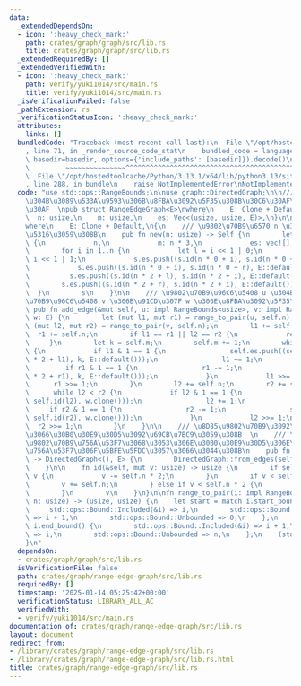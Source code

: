 ```yaml
---
data:
  _extendedDependsOn:
  - icon: ':heavy_check_mark:'
    path: crates/graph/graph/src/lib.rs
    title: crates/graph/graph/src/lib.rs
  _extendedRequiredBy: []
  _extendedVerifiedWith:
  - icon: ':heavy_check_mark:'
    path: verify/yuki1014/src/main.rs
    title: verify/yuki1014/src/main.rs
  _isVerificationFailed: false
  _pathExtension: rs
  _verificationStatusIcon: ':heavy_check_mark:'
  attributes:
    links: []
  bundledCode: "Traceback (most recent call last):\n  File \"/opt/hostedtoolcache/Python/3.13.1/x64/lib/python3.13/site-packages/onlinejudge_verify/documentation/build.py\"\
    , line 71, in _render_source_code_stat\n    bundled_code = language.bundle(stat.path,\
    \ basedir=basedir, options={'include_paths': [basedir]}).decode()\n          \
    \         ~~~~~~~~~~~~~~~^^^^^^^^^^^^^^^^^^^^^^^^^^^^^^^^^^^^^^^^^^^^^^^^^^^^^^^^^^^^^^^^^^\n\
    \  File \"/opt/hostedtoolcache/Python/3.13.1/x64/lib/python3.13/site-packages/onlinejudge_verify/languages/rust.py\"\
    , line 288, in bundle\n    raise NotImplementedError\nNotImplementedError\n"
  code: "use std::ops::RangeBounds;\n\nuse graph::DirectedGraph;\n\n/// \u533A\u9593\
    \u304B\u3089\u533A\u9593\u306B\u8FBA\u3092\u5F35\u308B\u30C6\u30AF\u30CB\u30C3\
    \u30AF  \npub struct RangeEdgeGraph<E>\nwhere\n    E: Clone + Default,\n{\n  \
    \  n: usize,\n    m: usize,\n    es: Vec<(usize, usize, E)>,\n}\n\nimpl<E> RangeEdgeGraph<E>\n\
    where\n    E: Clone + Default,\n{\n    /// \u9802\u70B9\u6570 n \u3067\u521D\u671F\
    \u5316\u3059\u308B\n    pub fn new(n: usize) -> Self {\n        let mut s = Self\
    \ {\n            n,\n            m: n * 3,\n            es: vec![],\n        };\n\
    \        for i in 1..n {\n            let l = i << 1 | 0;\n            let r =\
    \ i << 1 | 1;\n            s.es.push((s.id(n * 0 + i), s.id(n * 0 + l), E::default()));\n\
    \            s.es.push((s.id(n * 0 + i), s.id(n * 0 + r), E::default()));\n  \
    \          s.es.push((s.id(n * 2 + l), s.id(n * 2 + i), E::default()));\n    \
    \        s.es.push((s.id(n * 2 + r), s.id(n * 2 + i), E::default()));\n      \
    \  }\n        s\n    }\n\n    /// \u9802\u70B9\u96C6\u5408 u \u304B\u3089\u9802\
    \u70B9\u96C6\u5408 v \u306B\u91CD\u307F w \u306E\u8FBA\u3092\u5F35\u308B\n   \
    \ pub fn add_edge(&mut self, u: impl RangeBounds<usize>, v: impl RangeBounds<usize>,\
    \ w: E) {\n        let (mut l1, mut r1) = range_to_pair(u, self.n);\n        let\
    \ (mut l2, mut r2) = range_to_pair(v, self.n);\n        l1 += self.n;\n      \
    \  r1 += self.n;\n        if l1 == r1 || l2 == r2 {\n            return;\n   \
    \     }\n        let k = self.m;\n        self.m += 1;\n        while l1 < r1\
    \ {\n            if l1 & 1 == 1 {\n                self.es.push((self.id(self.n\
    \ * 2 + l1), k, E::default()));\n                l1 += 1;\n            }\n   \
    \         if r1 & 1 == 1 {\n                r1 -= 1;\n                self.es.push((self.id(self.n\
    \ * 2 + r1), k, E::default()));\n            }\n            l1 >>= 1;\n      \
    \      r1 >>= 1;\n        }\n        l2 += self.n;\n        r2 += self.n;\n  \
    \      while l2 < r2 {\n            if l2 & 1 == 1 {\n                self.es.push((k,\
    \ self.id(l2), w.clone()));\n                l2 += 1;\n            }\n       \
    \     if r2 & 1 == 1 {\n                r2 -= 1;\n                self.es.push((k,\
    \ self.id(r2), w.clone()));\n            }\n            l2 >>= 1;\n          \
    \  r2 >>= 1;\n        }\n    }\n\n    /// \u8D85\u9802\u70B9\u3092\u7528\u3044\
    \u3066\u30B0\u30E9\u30D5\u3092\u69CB\u7BC9\u3059\u308B  \n    /// \u5143\u306E\
    \u9802\u70B9\u756A\u53F7\u3068\u3053\u306E\u30B0\u30E9\u30D5\u306E\u9802\u70B9\
    \u756A\u53F7\u306F\u5BFE\u5FDC\u3057\u3066\u3044\u308B\n    pub fn build(&self)\
    \ -> DirectedGraph<(), E> {\n        DirectedGraph::from_edges(self.m, &self.es)\n\
    \    }\n\n    fn id(&self, mut v: usize) -> usize {\n        if self.n * 3 <=\
    \ v {\n            v -= self.n * 2;\n        }\n        if v < self.n {\n    \
    \        v += self.n;\n        } else if v < self.n * 2 {\n            v -= self.n;\n\
    \        }\n        v\n    }\n}\n\nfn range_to_pair(i: impl RangeBounds<usize>,\
    \ n: usize) -> (usize, usize) {\n    let start = match i.start_bound() {\n   \
    \     std::ops::Bound::Included(&i) => i,\n        std::ops::Bound::Excluded(&i)\
    \ => i + 1,\n        std::ops::Bound::Unbounded => 0,\n    };\n    let end = match\
    \ i.end_bound() {\n        std::ops::Bound::Included(&i) => i + 1,\n        std::ops::Bound::Excluded(&i)\
    \ => i,\n        std::ops::Bound::Unbounded => n,\n    };\n    (start, end)\n\
    }\n"
  dependsOn:
  - crates/graph/graph/src/lib.rs
  isVerificationFile: false
  path: crates/graph/range-edge-graph/src/lib.rs
  requiredBy: []
  timestamp: '2025-01-14 05:25:42+00:00'
  verificationStatus: LIBRARY_ALL_AC
  verifiedWith:
  - verify/yuki1014/src/main.rs
documentation_of: crates/graph/range-edge-graph/src/lib.rs
layout: document
redirect_from:
- /library/crates/graph/range-edge-graph/src/lib.rs
- /library/crates/graph/range-edge-graph/src/lib.rs.html
title: crates/graph/range-edge-graph/src/lib.rs
---
```

